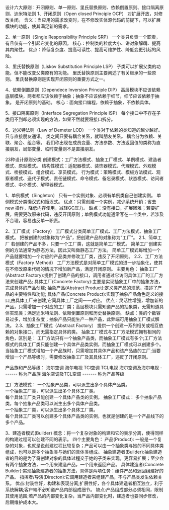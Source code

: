 设计六大原则：开闭原则、单一原则、里氏替换原则、依赖倒置原则、接口隔离原则、迪米特法则
1、开闭原则（Open closed Principle OCP）
	对扩展开放，对修改关闭。
含义：当应用的需求改变时，在不修改实体源代码的前提下，可以扩展模块的功能，使其满足新的需求。

2、单一原则（Single Responsibility Principle SRP）
	一个类只负责一个职责，有且仅有一个引起它变化的原因。
核心：控制类的粒度大小、讲对象解耦、提高其内聚性。
优点：降低复杂度、提高可读性、提高可维护性、降低变更引起的风险。

3、里氏替换原则（Liskov Substitution Principle LSP）
	子类可以扩展父类的功能，但不能改变父类原有的功能。
	里氏替换原则主要阐述了有关继承的一些原则。
	里氏替换原则是实现开闭原则的重要方式之一。

4、依赖倒置原则（Dependece Inversion Principle DIP）
	高层模块不应该依赖底层模块，两者都应该依赖于抽象；抽象不应该依赖于细节，细节应该依赖于抽象。
	是开闭原则的基础。
核心：面向接口编程，依赖于抽象，不依赖具体。

5、接口隔离原则（Interface Segregation Principle ISP）
	每个接口中不存在子类用不到却必须实现的方法，如果不然就要将接口拆分。
	
6、迪米特法则（Law of Demeter LOD）
	一个类对于依赖的类知道的越少越好。
	只与直接朋友通讯。
	类之间只要有耦合关系，就叫朋友关系。
	耦合分为依赖、关联、聚合、组合等。
	我们称出现在成员变量、方法参数、方法返回值的类称为直接朋友，局部变量、临时变量则不是直接朋友。
	
23种设计原则分类
创建模式：工厂方法模式、抽象工厂模式、单例模式、建造者模式、原型模式。
结构性模式：适配器模式、装饰器模式、代理模式、外观模式、桥接模式、组合模式、享员模式。
行为模式：策略模式、模板方法模式、观察者模式、迭代子模式、责任链模式、命令模式、备忘录模式、状态模式、访问者模式、中介模式、解释器模式。

1、单例模式（Singleton） 
    只有一个实例对象、必须有单例类自己创建实例。 
    单例模式分类懒汉式和饿汉式。 
优点：只需创建一个实例，减少系统开销；省去new 操作，降低内存使用，减轻GC压力。 
缺点：没有接口，扩展困难；若要扩展，需要更改原来代码，违反开闭原则；单例模式功能通常写在一个类中，若涉及不合理，容易违反单一职责。

2、工厂模式（Factory） 
    工厂模式分类简单工厂模式、工厂方法模式、抽象工厂模式。 
    把被创建的对象称为“产品”，把创建产品的对象称为“工厂”。 
2.1、简单工厂 
    若创建的产品不多，只要一个工厂类，这就是简单工厂模式。 
    简单工厂创建实例的方法通常为静态方法，因此又叫做静态工厂方法。 
    简单工厂模式每增加一个产品就要增加一个对应的产品类并修改工厂类，违反了开闭原则。
2.2、工厂方法模式（Factory Method）
    工厂方法模式是对简单工厂模式的进一步抽象化，使其在不修改原来代码的情况下增加新产品，满足开闭原则。
主要角色：
    抽象工厂(Abstract Factory):提供了创建产品的接口，调用者通过它访问具体工厂的工厂方法来创建产品;
    具体工厂(Concrete Factory):主要是实现抽象工厂中的抽象方法，完成具体的产品创建;
    抽象产品(Abstract Product):定义类产品的规范，描述了产品的主要特性和功能;
    具体产品(Concrete Product):实现了抽象产品角色定义的接口,由具体工厂来创建,它同具体工厂之间一一对应。
优点：灵活性增强，增加新的产品，只需增加一个对应的工厂类；高层模块只需知道产品的抽象类，无需知道具体实现类；满足迪米特法则、依赖倒置原则和历史替换原则。
缺点：类的个数容易过多，增加复杂度；抽象产品只能生产一种产品，此弊端可用抽象工厂模式解决。
2.3、抽象工厂模式（Abstract Factory）
    提供一个创建一系列相关或相互依赖的对象接口，而无需指定具体的类。
    抽象工厂模式与工厂方法模式拥有相同的角色，区别是：
    工厂方法只有一个抽象产品类，而抽象工厂模式有多个;工厂方法模式的具体工厂类只能创建一个具体产品类实例，而抽象工厂模式可以创建多个。
    当抽象工厂模式增加一个产品族时，只需增加其具体产品和该产品族的工厂;当要增加一个产品等级时，需要修改抽象工厂及其具体工厂，违反了开闭原则。
    
产品族和产品等级：
    海尔空调        海尔电视
    TCl空调        TCL电视
海尔空调及海尔电视  -------  称为产品族
海尔空调及TCL空调  -------  称为产品等级
    
工厂方法模式：
    一个抽象产品类，可以派生出多个具体产品类。   
    一个抽象工厂类，可以派生出多个具体工厂类。   
    每个具体工厂类只能创建一个具体产品类的实例。
抽象工厂模式：
    多个抽象产品类，每个抽象产品类可以派生出多个具体产品类。   
    一个抽象工厂类，可以派生出多个具体工厂类。   
    每个具体工厂类可以创建多个具体产品类的实例，也就是创建的是一个产品线下的多个产品。   

3、建造者模式(Builder)
概念：将一个复杂对象的构建和它的表示分离，使得同样的构建过程可以创建不同的表示。
四个主要角色：
产品(Product): 一般是一个复杂的对象，也就是说创建过程比较复杂；产品可以由一个抽象类与她的不同具体类组成，也可以是多个抽象类与她们的具体类组成。
抽象建造者(Builder):抽象建造者的目的是为了将创建对象的具体过程交于她的子类来实现，更容易扩展；至少会有两个抽象方法，一个用来建造产品，一个用来返回产品。
具体建造者(Concrete Builder):实现抽象建造者的抽象方法，具体是两项任务：组件产品和返回组建好的产品。
指挥者/导演(Directon):它调用建造者来组建产品，不与产品类发生依赖关系。
优点:封装性好，构建和表现分离;扩展性好，各个具体建造者相互独立，利于系统解耦;客户端不必知道产品内部组成细节。
缺点:产品组成部分必须相同，限制其使用范围;若产品的内部变化复杂，当产品内部变化时，建造者也要同步修改，后期维护成本大。

    




